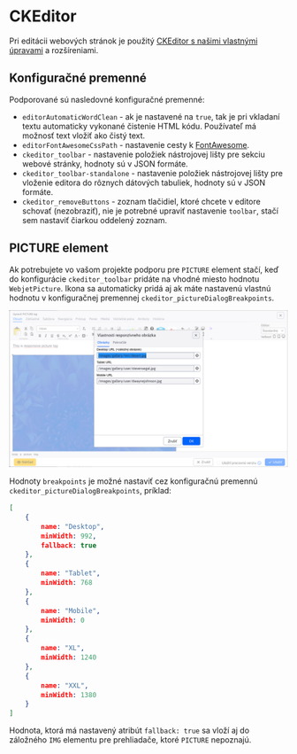 # CKEditor

Pri editácii webových stránok je použitý [CKEditor s našimi vlastnými úpravami](https://github.com/webjetcms/libs-ckeditor4/) a rozšíreniami.

## Konfiguračné premenné

Podporované sú nasledovné konfiguračné premenné:

- `editorAutomaticWordClean` - ak je nastavené na `true`, tak je pri vkladaní textu automaticky vykonané čistenie HTML kódu. Používateľ má možnosť text vložiť ako čistý text.
- `editorFontAwesomeCssPath` - nastavenie cesty k [FontAwesome](../webpages/fontawesome/README.md).
- `ckeditor_toolbar` - nastavenie položiek nástrojovej lišty pre sekciu webové stránky, hodnoty sú v JSON formáte.
- `ckeditor_toolbar-standalone` - nastavenie položiek nástrojovej lišty pre vloženie editora do rôznych dátových tabuliek, hodnoty sú v JSON formáte.
- `ckeditor_removeButtons` - zoznam tlačidiel, ktoré chcete v editore schovať (nezobraziť), nie je potrebné upraviť nastavenie `toolbar`, stačí sem nastaviť čiarkou oddelený zoznam.

## PICTURE element

Ak potrebujete vo vašom projekte podporu pre `PICTURE` element stačí, keď do konfigurácie `ckeditor_toolbar` pridáte na vhodné miesto hodnotu `WebjetPicture`. Ikona sa automaticky pridá aj ak máte nastavenú vlastnú hodnotu v konfiguračnej premennej `ckeditor_pictureDialogBreakpoints`.

![](picture-element.png)

Hodnoty `breakpoints` je možné nastaviť cez konfiguračnú premennú `ckeditor_pictureDialogBreakpoints`, príklad:

```json
[
    {
        name: "Desktop",
        minWidth: 992,
        fallback: true
    },
    {
        name: "Tablet",
        minWidth: 768
    },
    {
        name: "Mobile",
        minWidth: 0
    },
    {
        name: "XL",
        minWidth: 1240
    },
    {
        name: "XXL",
        minWidth: 1380
    }
]
```

Hodnota, ktorá má nastavený atribút `fallback: true` sa vloží aj do záložného `IMG` elementu pre prehliadače, ktoré `PICTURE` nepoznajú.